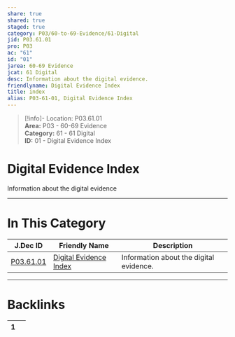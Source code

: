 ```yaml
---  
share: true  
shared: true  
staged: true  
category: P03/60-to-69-Evidence/61-Digital  
jid: P03.61.01  
pro: P03  
ac: "61"  
id: "01"  
jarea: 60-69 Evidence  
jcat: 61 Digital  
desc: Information about the digital evidence.  
friendlyname: Digital Evidence Index  
title: index  
alias: P03-61-01, Digital Evidence Index  
---  
```

  
>[!info]- Location: P03.61.01  
>**Area:** P03 - 60-69 Evidence  
>**Category:** 61 - 61 Digital  
>**ID:** 01 - Digital Evidence Index  
  
# Digital Evidence Index  
  
Information about the digital evidence  
   
  
  
---  
# In This Category  
  
| J.Dec ID                                                                       | Friendly Name                                                                               | Description                             |  
| ------------------------------------------------------------------------------ | ------------------------------------------------------------------------------------------- | --------------------------------------- |  
| [P03.61.01](index.md) | [Digital Evidence Index](index.md) | Information about the digital evidence. |  
  
  
---  
# Backlinks  
<div><table class="dataview table-view-table"><thead class="table-view-thead"><tr class="table-view-tr-header"><th class="table-view-th"><span></span><span class="dataview small-text">1</span></th><th class="table-view-th"><span></span></th></tr></thead><tbody class="table-view-tbody"></tbody></table></div>
